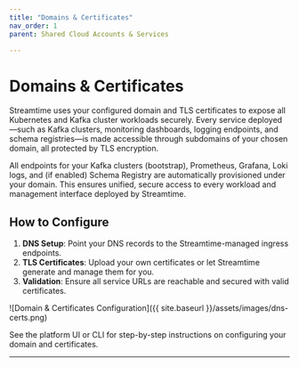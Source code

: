 ```yaml
---
title: "Domains & Certificates"
nav_order: 1
parent: Shared Cloud Accounts & Services

---
```



# Domains & Certificates

Streamtime uses your configured domain and TLS certificates to expose all Kubernetes and Kafka cluster workloads securely. Every service deployed—such as Kafka clusters, monitoring dashboards, logging endpoints, and schema registries—is made accessible through subdomains of your chosen domain, all protected by TLS encryption.

All endpoints for your Kafka clusters (bootstrap), Prometheus, Grafana, Loki logs, and (if enabled) Schema Registry are automatically provisioned under your domain. This ensures unified, secure access to every workload and management interface deployed by Streamtime.

## How to Configure

1. **DNS Setup**: Point your DNS records to the Streamtime-managed ingress endpoints.
2. **TLS Certificates**: Upload your own certificates or let Streamtime generate and manage them for you.
3. **Validation**: Ensure all service URLs are reachable and secured with valid certificates.

![Domain & Certificates Configuration]({{ site.baseurl }}/assets/images/dns-certs.png)

See the platform UI or CLI for step-by-step instructions on configuring your domain and certificates.

---

